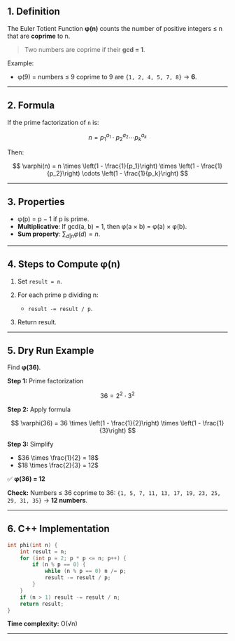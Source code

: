 ## **1. Definition**

The Euler Totient Function **φ(n)** counts the number of positive integers ≤ n that are **coprime** to n.

> Two numbers are coprime if their **gcd = 1**.

Example:

* φ(9) = numbers ≤ 9 coprime to 9 are `{1, 2, 4, 5, 7, 8}` → **6**.

---

## **2. Formula**

If the prime factorization of `n` is:

$$
n = p_1^{a_1} \cdot p_2^{a_2} \cdots p_k^{a_k}
$$

Then:

$$
\varphi(n) = n \times \left(1 - \frac{1}{p_1}\right) \times \left(1 - \frac{1}{p_2}\right) \cdots \left(1 - \frac{1}{p_k}\right)
$$

---

## **3. Properties**

* φ(p) = p − 1 if p is prime.
* **Multiplicative**: If gcd(a, b) = 1, then φ(a × b) = φ(a) × φ(b).
* **Sum property**: $\sum_{d|n} \varphi(d) = n$.

---

## **4. Steps to Compute φ(n)**

1. Set `result = n`.
2. For each prime p dividing n:

   * `result -= result / p`.
3. Return result.

---

## **5. Dry Run Example**

Find **φ(36)**.

**Step 1:** Prime factorization

$$
36 = 2^2 \cdot 3^2
$$

**Step 2:** Apply formula

$$
\varphi(36) = 36 \times \left(1 - \frac{1}{2}\right) \times \left(1 - \frac{1}{3}\right)
$$

**Step 3:** Simplify

* $36 \times \frac{1}{2} = 18$
* $18 \times \frac{2}{3} = 12$

✅ **φ(36) = 12**

**Check:** Numbers ≤ 36 coprime to 36:
`{1, 5, 7, 11, 13, 17, 19, 23, 25, 29, 31, 35}` → **12 numbers**.

---

## **6. C++ Implementation**

```cpp
int phi(int n) {
    int result = n;
    for (int p = 2; p * p <= n; p++) {
        if (n % p == 0) {
            while (n % p == 0) n /= p;
            result -= result / p;
        }
    }
    if (n > 1) result -= result / n;
    return result;
}
```

**Time complexity:** O(√n)

---